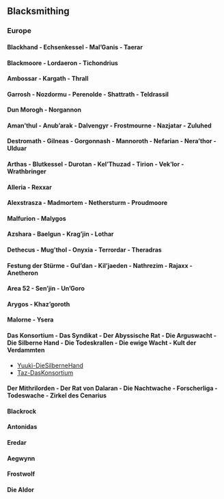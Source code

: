 ## Blacksmithing

### Europe

#### Blackhand - Echsenkessel - Mal’Ganis - Taerar

#### Blackmoore - Lordaeron - Tichondrius

#### Ambossar - Kargath - Thrall

#### Garrosh - Nozdormu - Perenolde - Shattrath - Teldrassil

#### Dun Morogh - Norgannon

#### Aman’thul - Anub’arak - Dalvengyr - Frostmourne - Nazjatar - Zuluhed

#### Destromath - Gilneas - Gorgonnash - Mannoroth - Nefarian - Nera’thor - Ulduar

#### Arthas - Blutkessel - Durotan - Kel’Thuzad - Tirion - Vek’lor - Wrathbringer

#### Alleria - Rexxar

#### Alexstrasza - Madmortem - Nethersturm - Proudmoore

#### Malfurion - Malygos

#### Azshara - Baelgun - Krag’jin - Lothar

#### Dethecus - Mug’thol - Onyxia - Terrordar - Theradras

#### Festung der Stürme - Gul’dan - Kil’jaeden -  Nathrezim - Rajaxx - Anetheron

#### Area 52 - Sen’jin - Un’Goro

#### Arygos - Khaz’goroth

#### Malorne - Ysera

#### Das Konsortium - Das Syndikat - Der Abyssische Rat - Die Arguswacht - Die Silberne Hand - Die Todeskrallen - Die ewige Wacht - Kult der Verdammten

 - [Yuukì-DieSilberneHand](https://worldofwarcraft.blizzard.com/en-gb/character/eu/die-silberne-hand/Yuuk%C3%AC)
 - [Taz-DasKonsortium](https://worldofwarcraft.blizzard.com/en-gb/character/eu/das-konsortium/Taz)

#### Der Mithrilorden - Der Rat von Dalaran - Die Nachtwache - Forscherliga - Todeswache - Zirkel des Cenarius

#### Blackrock

#### Antonidas

#### Eredar

#### Aegwynn

#### Frostwolf

#### Die Aldor	
